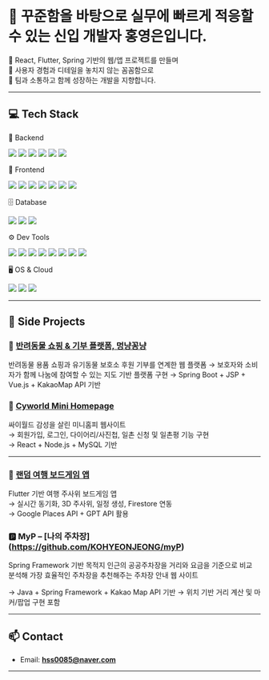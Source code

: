 # 👋 꾸준함을 바탕으로 실무에 빠르게 적응할 수 있는 신입 개발자 홍영은입니다.

🌱 React, Flutter, Spring 기반의 웹/앱 프로젝트를 만들며  
🎯 사용자 경험과 디테일을 놓치지 않는 꼼꼼함으로  
👭 팀과 소통하고 함께 성장하는 개발을 지향합니다.

---

## 💻 Tech Stack
🧠 Backend
<p> <img src="https://img.shields.io/badge/Java-007396?style=flat&logo=java&logoColor=white"/> <img src="https://img.shields.io/badge/Spring Boot-6DB33F?style=flat&logo=springboot&logoColor=white"/> <img src="https://img.shields.io/badge/JSP-00599C?style=flat&logo=java&logoColor=white"/> <img src="https://img.shields.io/badge/MyBatis-000000?style=flat&logo=data&logoColor=white"/> <img src="https://img.shields.io/badge/Python-3776AB?style=flat&logo=python&logoColor=white"/> <img src="https://img.shields.io/badge/Node.js-339933?style=flat&logo=node.js&logoColor=white"/> </p>

🎨 Frontend
<p> <img src="https://img.shields.io/badge/React-61DAFB?style=flat&logo=react&logoColor=white"/> <img src="https://img.shields.io/badge/Vue.js-4FC08D?style=flat&logo=vue.js&logoColor=white"/> <img src="https://img.shields.io/badge/JavaScript-F7DF1E?style=flat&logo=javascript&logoColor=black"/> <img src="https://img.shields.io/badge/jQuery-0769AD?style=flat&logo=jquery&logoColor=white"/> <img src="https://img.shields.io/badge/Ajax-005571?style=flat&logo=fastapi&logoColor=white"/> <img src="https://img.shields.io/badge/HTML5-E34F26?style=flat&logo=html5&logoColor=white"/> <img src="https://img.shields.io/badge/CSS3-1572B6?style=flat&logo=css3&logoColor=white"/> </p>

🗄️ Database
<p> <img src="https://img.shields.io/badge/Oracle-F80000?style=flat&logo=oracle&logoColor=white"/> <img src="https://img.shields.io/badge/MySQL-4479A1?style=flat&logo=mysql&logoColor=white"/> <img src="https://img.shields.io/badge/MariaDB-003545?style=flat&logo=mariadb&logoColor=white"/> </p>
⚙️ Dev Tools
<p> <img src="https://img.shields.io/badge/Git-F05032?style=flat&logo=git&logoColor=white"/> <img src="https://img.shields.io/badge/GitHub-181717?style=flat&logo=github&logoColor=white"/> <img src="https://img.shields.io/badge/VS Code-007ACC?style=flat&logo=visualstudiocode&logoColor=white"/> <img src="https://img.shields.io/badge/Eclipse IDE-2C2255?style=flat&logo=eclipseide&logoColor=white"/> <img src="https://img.shields.io/badge/STS-6DB33F?style=flat&logo=spring&logoColor=white"/> <img src="https://img.shields.io/badge/SQL Developer-F80000?style=flat&logo=oracle&logoColor=white"/> <img src="https://img.shields.io/badge/HeidiSQL-4479A1?style=flat&logo=mysql&logoColor=white"/> <img src="https://img.shields.io/badge/Notion-000000?style=flat&logo=notion&logoColor=white"/> </p>
🖥️ OS & Cloud
<p> <img src="https://img.shields.io/badge/Linux-FCC624?style=flat&logo=linux&logoColor=black"/> <img src="https://img.shields.io/badge/AWS EC2-232F3E?style=flat&logo=amazonaws&logoColor=white"/> <img src="https://img.shields.io/badge/AWS S3-569A31?style=flat&logo=amazonaws&logoColor=white"/> </p>

---

## 🧩 Side Projects


### 🎲 [반려동물 쇼핑 & 기부 플랫폼, 멍냥꽁냥](https://github.com/suikari/Myky)
반려동물 용품 쇼핑과 유기동물 보호소 후원 기부를 연계한 웹 플랫폼
→ 보호자와 소비자가 함께 나눔에 참여할 수 있는 지도 기반 플랫폼 구현
→ Spring Boot + JSP + Vue.js + KakaoMap API 기반

### 🎀 [Cyworld Mini Homepage](https://github.com/HongYeongEun/my-cyworld-homepage)
싸이월드 감성을 살린 미니홈피 웹사이트  
→ 회원가입, 로그인, 다이어리/사진첩, 일촌 신청 및 일촌평 기능 구현  
→ React + Node.js + MySQL 기반

---

### 🎲 [랜덤 여행 보드게임 앱](https://github.com/your-username/travel-dice-app)
Flutter 기반 여행 주사위 보드게임 앱  
→ 실시간 동기화, 3D 주사위, 일정 생성, Firestore 연동  
→ Google Places API + GPT API 활용

### 🅿️ MyP – [나의 주차장] (https://github.com/KOHYEONJEONG/myP)
Spring Framework 기반 목적지 인근의 공공주차장을 거리와 요금을 기준으로 비교 분석해
가장 효율적인 주차장을 추천해주는 주차장 안내 웹 사이트

→ Java + Spring Framework + Kakao Map API 기반
→ 위치 기반 거리 계산 및 마커/팝업 구현 포함


---

## 📫 Contact
- Email: **hss0085@naver.com**

---


